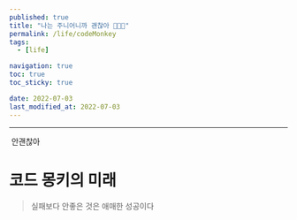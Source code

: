 ```yaml
---
published: true
title: "나는 주니어니까 괜찮아 👧🏻🍼"
permalink: /life/codeMonkey
tags:
  - [life]

navigation: true
toc: true
toc_sticky: true

date: 2022-07-03
last_modified_at: 2022-07-03
---
```

****
![]()
안괜찮아 <br/>

# 코드 몽키의 미래



> 실패보다 안좋은 것은 애매한 성공이다